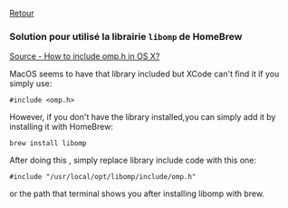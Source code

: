 [Retour](../../)

### Solution pour utilisé la librairie `libomp` de HomeBrew

[Source - How to include omp.h in OS X?](https://stackoverflow.com/questions/25990296/how-to-include-omp-h-in-os-x)

MacOS seems to have that library included but XCode can't find it if you simply use:

```
#include <omp.h>
```

However, if you don't have the library installed,you can simply add it by installing it with HomeBrew:

```
brew install libomp
```

After doing this , simply replace library include code with this one:

```
#include "/usr/local/opt/libomp/include/omp.h"
```

or the path that terminal shows you after installing libomp with brew.